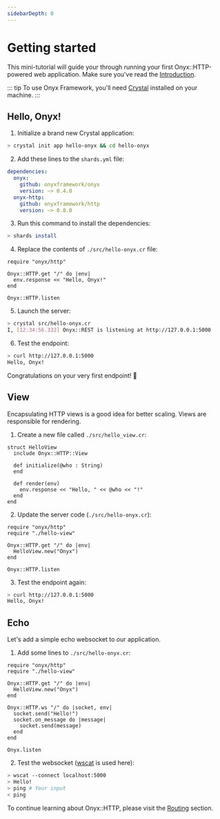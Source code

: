 ```yaml
---
sidebarDepth: 0
---
```


# Getting started

This mini-tutorial will guide your through running your first Onyx::HTTP-powered web application. Make sure you've read the [Introduction](/http/).

::: tip
To use Onyx Framework, you'll need [Crystal](https://crystal-lang.org) installed on your machine.
:::

## Hello, Onyx!

1. Initialize a brand new Crystal application:

```sh
> crystal init app hello-onyx && cd hello-onyx
```

2. Add these lines to the `shards.yml` file:

```yaml
dependencies:
  onyx:
    github: onyxframework/onyx
    version: ~> 0.4.0
  onyx-http:
    github: onyxframework/http
    version: ~> 0.8.0
```

3. Run this command to install the dependencies:

```sh
> shards install
```

4. Replace the contents of `./src/hello-onyx.cr` file:

```crystal
require "onyx/http"

Onyx::HTTP.get "/" do |env|
  env.response << "Hello, Onyx!"
end

Onyx::HTTP.listen
```

5. Launch the server:

```bash
> crystal src/hello-onyx.cr
I, [12:34:56.332] Onyx::REST is listening at http://127.0.0.1:5000
```

6. Test the endpoint:

```bash
> curl http://127.0.0.1:5000
Hello, Onyx!
```

Congratulations on your very first endpoint! 🎉

## View

Encapsulating HTTP views is a good idea for better scaling. Views are responsible for rendering.

1. Create a new file called `./src/hello_view.cr`:

```crystal
struct HelloView
  include Onyx::HTTP::View

  def initialize(@who : String)
  end

  def render(env)
    env.response << "Hello, " << @who << "!"
  end
end
```

2. Update the server code (`./src/hello-onyx.cr`):

```crystal{2,5}
require "onyx/http"
require "./hello-view"

Onyx::HTTP.get "/" do |env|
  HelloView.new("Onyx")
end

Onyx::HTTP.listen
```

3. Test the endpoint again:

```bash
> curl http://127.0.0.1:5000
Hello, Onyx!
```

## Echo

Let's add a simple echo websocket to our application.

1. Add some lines to `./src/hello-onyx.cr`:

```crystal{7-12}
require "onyx/http"
require "./hello-view"

Onyx::HTTP.get "/" do |env|
  HelloView.new("Onyx")
end

Onyx::HTTP.ws "/" do |socket, env|
  socket.send("Hello!")
  socket.on_message do |message|
    socket.send(message)
  end
end

Onyx.listen
```

2. Test the websocket ([wscat](https://www.npmjs.com/package/wscat) is used here):

```sh
> wscat --connect localhost:5000
> Hello!
> ping # Your input
< ping
```

To continue learning about Onyx::HTTP, please visit the [Routing](/http/routing) section.
